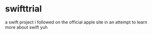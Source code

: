 # swifttrial
a swift project i followed on the official apple site in an attempt to learn more about swift yuh
